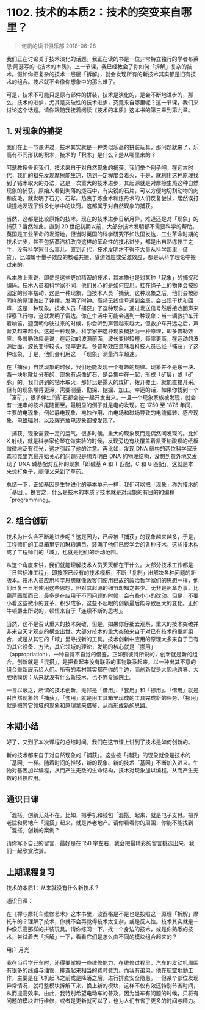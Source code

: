# 1102. 技术的本质2：技术的突变来自哪里？
> 何帆的读书俱乐部
2018-06-26

我们正在讨论关于技术演化的话题。我正在读的书是一位非常特立独行的学者布莱恩·阿瑟写的《技术的本质》。上一节课，我已经教会了你如何「拆解」复杂的技术。假如你把复杂的技术一层层「拆解」，就会发现所有的新技术其实都是旧有技术的组合。技术就不会像你想象中的那么难了。

可是，技术不可能只是原有部件的拼装，技术是演化的，是会不断地进步的，那么，技术的进步，尤其是突破性的技术进步，究竟来自哪里呢？这一节课，我们来讨论这个话题。请你跟随我接着阅读《技术的本质》这本书的第三章到第九章。

## 1. 对现象的捕捉
我们在上一节课讲过，技术其实就是一种类似乐高的拼装玩具，那问题就来了，乐高有不同形状的积木，技术的「积木」是什么？是从哪里来的？

阿瑟教授告诉我们，技术来自于对自然现象的捕获。我们举个例子吧。在远古时代，我们的祖先发现摩擦能生热，热到一定程度会着火，于是，就利用这种原理找到了钻木取火的办法，这是一次重大的技术进步，其起源就是对摩擦生热这种自然现象的捕获。原始人看到剥落的燧石中，有尖锐的石片，可以方便地切割动物的肉和皮毛，就发明了石刀、石斧。热衷于炼金术和炼丹术的人们反复尝试，居然误打误撞地发现了很多化学中的诀窍。这都属于对自然现象的捕获。

当然，这都是比较原始的技术。现在的技术进步日新月异，难道还是对「现象」的捕获？当然如此。直到 20 世纪初期以前，大部分技术发明都不需要科学的帮助。英国是工业革命的发源地，但当时英国的科学研究不如法国发达，工业革命时期的技术进步，甚至包括蒸汽机改良这样的革命性的技术进步，都是出自熟练技工之手，没有科学家什么事儿。直到近代，技术发明才不得不大量从科学那里「借贷」，比如属于量子效应的核磁共振、隧道效应或受激效应，都是从科学理论中搬过来的。

从本质上来说，即使是这些更加精密的技术，其本质也是对某种「现象」的捕捉和编码。技术人员和科学家不同，他们关心的是如何应用。挂在绳子上的物体会按照固定的频率摆动，这是一种现象，当技术人员「捕获」这种现象之后，他们会按照同样的原理做出了钟摆，发明了时钟。高频无线信号遇到金属，会出现干扰和回声，这是一种现象。技术人员「捕获」了这种现象，通过发送信号然后接收回声来探察飞行物，这就发明了雷达。你在生活中可能会遇到一种现象：当一辆救护车开着响笛，迎面朝你驶过来的时候，你会听到声音越来越大，但救护车开远之后，声音又越来越小。这是一种现象。科学家把这种现象概括为一种原理，即多普勒效应。多普勒效应是说，在运动的波源前面，波长变得较短，频率更高，在运动的波源后面，波长变得较长，频率更低。多普勒效应意味着科技人员已经「捕获」了这种现象，于是，他们会利用这一「现象」测量汽车超速。

在「捕获」自然现象的时候，我们还能发现一个有趣的规律。现象并不是东一块、西一块地散乱分布的，现象有点像矿石，是会集中在一起，形成「矿层」或「矿脉」的。我们讲到的钻木取火，那好比是露天的煤矿，拨开覆土，就能直接开采。但有的现象埋得更深，需要测量、勘探、挖掘、加工。幸运的话，如果你找到一个「富矿」，很多伴生的矿石都会被一起开发出来。一旦一个现象家族被发现，就会有一连串的技术尾随而至。最明显的例子就是电的发现。在 1750 至 1875 年间，主要的电现象，例如静电现象、电蚀作用、由电场和磁场导致的电流偏转、感应现象、电磁辐射，以及辉光放电现象都被发现了。

「捕获」现象需要一定的运气。很多时候，重大的现象反而是偶然间发现的。比如 X 射线，就是科学家伦琴在做实验的时候，发现旁边有块覆盖着氰亚铂酸钡的纸板微微地泛有红光，这才引起了他的注意。再比如，发现 DNA 结构的两位科学家沃森和克里克最开始关心的问题只是想弄明白 DNA 的物理结构，没想到意外地又发现了 DNA 碱基配对互补的现象「即碱基 A 和 T 匹配，C 和 G 匹配」，这就是本来想打兔子，顺便又采到了草药。

总结一下，正如基因是生物进化的基本单元一样，我们可以把「现象」称为技术的「基因」。换言之，什么是技术的本质？技术就是对现象的有目的的编程「programming」。

## 2. 组合创新
技术为什么会不断地进步呢？这是因为，已经被「捕获」的现象越来越多，于是，工程师们的工具箱里更加琳琅满目，装满了他们已经学会的各种技术，这些技术构成了工程师们的「域」，也就是他们的活动范围。

从这个角度来讲，我们就能理解技术人员天天都在干什么。大部分技术工作都是「日常标准工程」，即按照已经有的技术模板，不断「复制」出解决各种问题的新版本。技术人员应用科学思想就像政客们使用已故的政治哲学家们的思想一样，他们日复一日地使用这些思想，但对其起源的细节却知之甚少。无非是照章办事、比葫芦画瓢而已，最多是在应用于不同问题的时候，会有些小小的改动。但是，不要小看这些微小的变革，积少成多，这些不起眼的创新最后能导致巨大的变化。正如牛顿爵士所说的，顿悟来自于「连续不断的思考」。

当然，这不是否认重大的技术突破，但是，如果你仔细去观察，重大的技术突破并非来自天才观点的横空出世。大部分技术的重大突破来自于对已有技术的重新组合，或是从其它的「域」里寻找新的工具。技术创新中应用的原理大多来自于已有的其它设备、方法，其它领域的理论，发明的核心就是「挪用」（appropriation），一种自觉不自觉的借鉴。正如熊彼特所说的，创新就是新的组合。创新就是「混搭」，是把看起来没有联系的事物联系起来，以一种出其不意的组合重新展示给人们。所有的素材其实都在你的手边，而创新就是大胆地跨界、大胆地模仿：从来就没有什么新技术，也不靠专家院士。

一言以蔽之，所谓的技术创新，无非是「借用」、「套用」和「挪用」。「借用」就是对自然现象的「捕获」，「套用」就是用工具箱里现成的工具完成新的任务，「挪用」就是把其它领域的现象和原理拿来借鉴，从而形成新的思路。

## 本期小结
好了，又到了本次课程的总结时间。我们在这节课上讲到了技术是如何创新的。

新的技术都来自于对自然现象的「捕获」。这些被「捕获」的现象就像是技术的「基因」一样。随着时间的推移，新的现象、新的技术「基因」不断加入进来。生物对基因加以编程，从而产生无数的生命结构，技术对现象加以编程，从而产生无数的科技应用。

## 通识日课
「混搭」创新无处不在。比如，把手机和钱包「混搭」起来，就是电子支付。把养老院和房地产「混搭」起来，就是养老地产。请你看看你的周围，你能不能找到「混搭」创新的案例？

请你写下自己的留言，最好是在 150 字左右，我会把最精彩的留言挑选出来，我们一起欣赏欣赏。

## 上期课程复习
技术的本质1：从来就没有什么新技术？

通识日课：

在《禅与摩托车维修艺术》这本书里，波西格是不是也是按照这一原理「拆解」摩托车的？理解了技术，你就不会再觉得技术太复杂，或是反人性。技术其实就是一种像乐高那样的拼装玩具。请你练习一下，找一个身边的技术，或是你熟悉的技术，尝试着去「拆解」一下，看看它们是怎么由不同的模块组合起来的？

用户 月光：

我在当兵学开车时，还得要掌握一些维修能力，在维修过程里，汽车的发动机周围有很多的线路与油管，排查起来相当的费时费力。而我有弟弟，他在航空地勤工作，主要是在飞机起飞之前或是降落之后，进行排查安全隐患。一但某个部位发现异常情况，就将整模块拆解下来，换上新的模块，这样不仅有效还特别节省时间，从而提高效率。由此，我特别希望电动车的普及，因为当车有问题的时候，只将有问题的模块进行维修，或者是更新就可以了，也为人们节省了更多的时间与精力。


